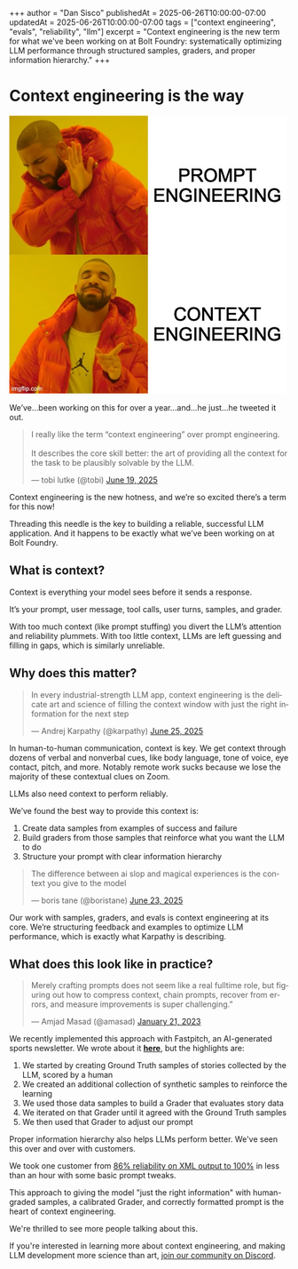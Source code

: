 +++
author = "Dan Sisco"
publishedAt = 2025-06-26T10:00:00-07:00
updatedAt = 2025-06-26T10:00:00-07:00
tags = ["context engineering", "evals", "reliability", "llm"]
excerpt = "Context engineering is the new term for what we've been working on at Bolt Foundry: systematically optimizing LLM performance through structured samples, graders, and proper information hierarchy."
+++

# Context engineering is the way

![image.png](/static/blog/2025-06-26-drake-meme.jpg)

We’ve…been working on this for over a year…and…he just…he tweeted it out.

<blockquote class="twitter-tweet"><p lang="en" dir="ltr">I really like the term “context engineering” over prompt engineering. <br><br>It describes the core skill better: the art of providing all the context for the task to be plausibly solvable by the LLM.</p>&mdash; tobi lutke (@tobi) <a href="https://twitter.com/tobi/status/1935533422589399127?ref_src=twsrc%5Etfw">June 19, 2025</a></blockquote> <script async src="https://platform.twitter.com/widgets.js" charset="utf-8"></script>

Context engineering is the new hotness, and we’re so excited there’s a term for
this now!

Threading this needle is the key to building a reliable, successful LLM
application. And it happens to be exactly what we’ve been working on at Bolt
Foundry.

## What is context?

Context is everything your model sees before it sends a response.

It’s your prompt, user message, tool calls, user turns, samples, and grader.

With too much context (like prompt stuffing) you divert the LLM’s attention and
reliability plummets. With too little context, LLMs are left guessing and
filling in gaps, which is similarly unreliable.

## Why does this matter?

<blockquote class="twitter-tweet"><p lang="en" dir="ltr">In every industrial-strength LLM app, context engineering is the delicate art and science of filling the context window with just the right information for the next step</p>&mdash; Andrej Karpathy (@karpathy) <a href="https://twitter.com/karpathy/status/1937902205765607626?ref_src=twsrc%5Etfw">June 25, 2025</a></blockquote> <script async src="https://platform.twitter.com/widgets.js" charset="utf-8"></script>

In human-to-human communication, context is key. We get context through dozens
of verbal and nonverbal cues, like body language, tone of voice, eye contact,
pitch, and more. Notably remote work sucks because we lose the majority of these
contextual clues on Zoom.

LLMs also need context to perform reliably.

We’ve found the best way to provide this context is:

1. Create data samples from examples of success and failure
2. Build graders from those samples that reinforce what you want the LLM to do
3. Structure your prompt with clear information hierarchy

<blockquote class="twitter-tweet"><p lang="en" dir="ltr">The difference between ai slop and magical experiences is the context you give to the model </p>&mdash; boris tane (@boristane) <a href="https://twitter.com/boristane/status/1937133556444127429?ref_src=twsrc%5Etfw">June 23, 2025</a></blockquote> <script async src="https://platform.twitter.com/widgets.js" charset="utf-8"></script>

Our work with samples, graders, and evals is context engineering at its core.
We’re structuring feedback and examples to optimize LLM performance, which is
exactly what Karpathy is describing.

## What does this look like in practice?

<blockquote class="twitter-tweet"><p lang="en" dir="ltr">Merely crafting prompts does not seem like a real fulltime role, but figuring out how to compress context, chain prompts, recover from errors, and measure improvements is super challenging.”</p>&mdash; Amjad Masad (@amasad) <a href="https://twitter.com/amasad/status/1616670863373512705?ref_src=twsrc%5Etfw">January 21, 2023</a></blockquote> <script async src="https://platform.twitter.com/widgets.js" charset="utf-8"></script>

We recently implemented this approach with Fastpitch, an AI-generated sports
newsletter. We wrote about it **[here](2025-06-23-llm-evals-with-aibff)**, but
the highlights are:

1. We started by creating Ground Truth samples of stories collected by the LLM,
   scored by a human
2. We created an additional collection of synthetic samples to reinforce the
   learning
3. We used those data samples to build a Grader that evaluates story data
4. We iterated on that Grader until it agreed with the Ground Truth samples
5. We then used that Grader to adjust our prompt

Proper information hierarchy also helps LLMs perform better. We've seen this
over and over with customers.

We took one customer from
[86% reliability on XML output to 100%](2025-06-inconsistent-outputs-to-perfect-reliability)
in less than an hour with some basic prompt tweaks.

This approach to giving the model "just the right information" with human-graded
samples, a calibrated Grader, and correctly formatted prompt is the heart of
context engineering.

We're thrilled to see more people talking about this.

If you're interested in learning more about context engineering, and making LLM
development more science than art,
[join our community on Discord](https://discord.gg/tU5ksTBfEj).
